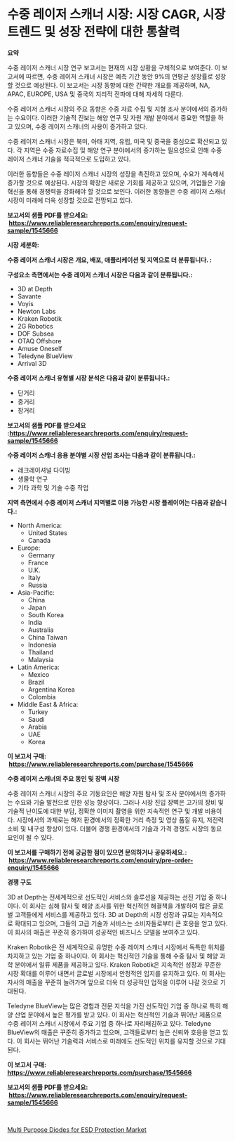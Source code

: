 <p><h1>수중 레이저 스캐너 시장: 시장 CAGR, 시장 트렌드 및 성장 전략에 대한 통찰력</h1></p><p><strong>요약</strong></p>
<p><p>수중 레이저 스캐너 시장 연구 보고서는 현재의 시장 상황을 구체적으로 보여준다. 이 보고서에 따르면, 수중 레이저 스캐너 시장은 예측 기간 동안 9%의 연평균 성장률로 성장할 것으로 예상된다. 이 보고서는 시장 동향에 대한 간략한 개요를 제공하며, NA, APAC, EUROPE, USA 및 중국의 지리적 전파에 대해 자세히 다룬다.</p><p>수중 레이저 스캐너 시장의 주요 동향은 수중 자료 수집 및 지형 조사 분야에서의 증가하는 수요이다. 이러한 기술적 진보는 해양 연구 및 자원 개발 분야에서 중요한 역할을 하고 있으며, 수중 레이저 스캐너의 사용이 증가하고 있다.</p><p>수중 레이저 스캐너 시장은 북미, 아태 지역, 유럽, 미국 및 중국을 중심으로 확산되고 있다. 각 지역은 수중 자료수집 및 해양 연구 분야에서의 증가하는 필요성으로 인해 수중 레이저 스캐너 기술을 적극적으로 도입하고 있다.</p><p>이러한 동향들은 수중 레이저 스캐너 시장의 성장을 촉진하고 있으며, 수요가 계속해서 증가할 것으로 예상된다. 시장의 확장은 새로운 기회를 제공하고 있으며, 기업들은 기술 혁신을 통해 경쟁력을 강화해야 할 것으로 보인다. 이러한 동향들은 수중 레이저 스캐너 시장이 미래에 더욱 성장할 것으로 전망되고 있다.</p></p>
<p><strong>보고서의 샘플 PDF를 받으세요: &nbsp;<a href="https://www.reliableresearchreports.com/enquiry/request-sample/1545666">https://www.reliableresearchreports.com/enquiry/request-sample/1545666</a></strong></p>
<p><strong>시장 세분화:</strong></p>
<p><strong> 수중 레이저 스캐너 시장은 개요, 배포, 애플리케이션 및 지역으로 더 분류됩니다. :</strong></p>
<p><strong>구성요소 측면에서는 수중 레이저 스캐너 시장은 다음과 같이 분류됩니다.:</strong></p>
<p><ul><li>3D at Depth</li><li>Savante</li><li>Voyis</li><li>Newton Labs</li><li>Kraken Robotik</li><li>2G Robotics</li><li>DOF Subsea</li><li>OTAQ Offshore</li><li>Amuse Oneself</li><li>Teledyne BlueView</li><li>Arrival 3D</li></ul></p>
<p><strong> 수중 레이저 스캐너 유형별 시장 분석은 다음과 같이 분류됩니다.:</strong></p>
<p><ul><li>단거리</li><li>중거리</li><li>장거리</li></ul></p>
<p><strong>보고서의 샘플 PDF를 받으세요 :<a href="https://www.reliableresearchreports.com/enquiry/request-sample/1545666">https://www.reliableresearchreports.com/enquiry/request-sample/1545666</a></strong></p>
<p><strong> 수중 레이저 스캐너 응용 분야별 시장 산업 조사는 다음과 같이 분류됩니다.:</strong></p>
<p><ul><li>레크레이셔널 다이빙</li><li>생물학 연구</li><li>기타 과학 및 기술 수중 작업</li></ul></p>
<p><strong>지역 측면에서 수중 레이저 스캐너 지역별로 이용 가능한 시장 플레이어는 다음과 같습니다.:</strong></p>
<p><ul>
    <li>
        North America:
        <ul>
            <li>United States</li>
            <li>Canada</li>
        </ul>
    </li>
    <li>
        Europe:
        <ul>
            <li>Germany</li>
            <li>France</li>
            <li>U.K.</li>
            <li>Italy</li>
            <li>Russia</li>
        </ul>
    </li>
    <li>
        Asia-Pacific:
        <ul>
            <li>China</li>
            <li>Japan</li>
            <li>South Korea</li>
            <li>India</li>
            <li>Australia</li>
            <li>China Taiwan</li>
            <li>Indonesia</li>
            <li>Thailand</li>
            <li>Malaysia</li>
        </ul>
    </li>
    <li>
        Latin America:
        <ul>
            <li>Mexico</li>
            <li>Brazil</li>
            <li>Argentina Korea</li>
            <li>Colombia</li>
        </ul>
    </li>
    <li>
        Middle East & Africa:
        <ul>
            <li>Turkey</li>
            <li>Saudi</li>
            <li>Arabia</li>
            <li>UAE</li>
            <li>Korea</li>
        </ul>
    </li>
    </ul></p>
<p><strong>이 보고서 구매: &nbsp;<a href="https://www.reliableresearchreports.com/purchase/1545666">https://www.reliableresearchreports.com/purchase/1545666</a></strong></p>
<p><strong>수중 레이저 스캐너의 주요 동인 및 장벽 시장</strong></p>
<p><p>수중 레이저 스캐너 시장의 주요 기동요인은 해양 자원 탐사 및 조사 분야에서의 증가하는 수요와 기술 발전으로 인한 성능 향상이다. 그러나 시장 진입 장벽은 고가의 장비 및 기술적 난이도에 대한 부담, 정확한 이미지 촬영을 위한 지속적인 연구 및 개발 비용이다. 시장에서의 과제로는 해저 환경에서의 정확한 거리 측정 및 영상 품질 유지, 저전력 소비 및 내구성 향상이 있다. 더불어 경쟁 환경에서의 기술과 가격 경쟁도 시장의 동요 요인이 될 수 있다.</p></p>
<p><strong>이 보고서를 구매하기 전에 궁금한 점이 있으면 문의하거나 공유하세요.: &nbsp;<a href="https://www.reliableresearchreports.com/enquiry/pre-order-enquiry/1545666">https://www.reliableresearchreports.com/enquiry/pre-order-enquiry/1545666</a></strong></p>
<p><strong>경쟁 구도</strong></p>
<p><p>3D at Depth는 전세계적으로 선도적인 서비스와 솔루션을 제공하는 선진 기업 중 하나이다. 이 회사는 심해 탐사 및 해양 조사를 위한 혁신적인 해결책을 개발하여 많은 글로벌 고객들에게 서비스를 제공하고 있다. 3D at Depth의 시장 성장과 규모는 지속적으로 확대되고 있으며, 그들의 고급 기술과 서비스는 소비자들로부터 큰 호응을 얻고 있다. 이 회사의 매출은 꾸준히 증가하여 성공적인 비즈니스 모델을 보여주고 있다.</p><p>Kraken Robotik은 전 세계적으로 유명한 수중 레이저 스캐너 시장에서 독특한 위치를 차지하고 있는 기업 중 하나이다. 이 회사는 혁신적인 기술을 통해 수중 탐사 및 해양 과학 분야에서 일류 제품을 제공하고 있다. Kraken Robotik은 지속적인 성장과 꾸준한 시장 확대를 이루어 내면서 글로벌 시장에서 안정적인 입지를 유지하고 있다. 이 회사는 자사의 매출을 꾸준히 늘려가며 앞으로 더욱 더 성공적인 업적을 이루어 나갈 것으로 기대된다.</p><p>Teledyne BlueView는 많은 경험과 전문 지식을 가진 선도적인 기업 중 하나로 특히 해양 산업 분야에서 높은 평가를 받고 있다. 이 회사는 혁신적인 기술과 뛰어난 제품으로 수중 레이저 스캐너 시장에서 주요 기업 중 하나로 자리매김하고 있다. Teledyne BlueView의 매출은 꾸준히 증가하고 있으며, 고객들로부터 높은 신뢰와 호응을 얻고 있다. 이 회사는 뛰어난 기술력과 서비스로 미래에도 선도적인 위치를 유지할 것으로 기대된다.</p></p>
<p><strong>이 보고서 구매: &nbsp; <a href="https://www.reliableresearchreports.com/purchase/1545666">https://www.reliableresearchreports.com/purchase/1545666</a></strong></p>
<p><strong>보고서의 샘플 PDF를 받으세요: &nbsp;<a href="https://www.reliableresearchreports.com/enquiry/request-sample/1545666">https://www.reliableresearchreports.com/enquiry/request-sample/1545666</a></strong><strong></strong></p>
<p>&nbsp;</p>
<p><p><a href="https://github.com/PeterParrish5/Market-Research-Report-List-4/blob/main/multi-purpose-diodes-for-esd-protection-market.md">Multi Purpose Diodes for ESD Protection Market</a></p></p>